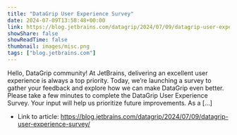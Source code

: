 ```yaml
---
title: "DataGrip User Experience Survey"
date: 2024-07-09T13:58:48+00:00
link: https://blog.jetbrains.com/datagrip/2024/07/09/datagrip-user-experience-survey/
showShare: false
showReadTime: false
thumbnail: images/misc.png
tags: ["blog.jetbrains.com"]
---
```

Hello, DataGrip community! At JetBrains, delivering an excellent user experience is always a top priority. Today, we’re launching a survey to gather your feedback and explore how we can make DataGrip even better. Please take a few minutes to complete the DataGrip User Experience Survey. Your input will help us prioritize future improvements. As a […]

- Link to article: https://blog.jetbrains.com/datagrip/2024/07/09/datagrip-user-experience-survey/